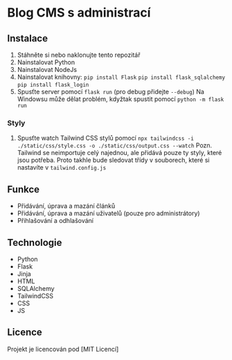 # Blog CMS s administrací

## Instalace

1. Stáhněte si nebo naklonujte tento repozitář
2. Nainstalovat Python
3. Nainstalovat NodeJs
4. Nainstalovat knihovny:
`pip install Flask`
`pip install flask_sqlalchemy`
`pip install flask_login`
5. Spusťte server pomocí `flask run` (pro debug přidejte `--debug`)
Na Windowsu může dělat problém, kdyžtak spustit pomocí `python -m flask run`

### Styly

1. Spusťte watch Tailwind CSS stylů pomocí `npx tailwindcss -i ./static/css/style.css -o ./static/css/output.css --watch`
Pozn. Tailwind se neimportuje celý najednou, ale přidává pouze ty styly, které jsou potřeba. Proto takhle bude sledovat třídy v souborech, které si nastavíte v `tailwind.config.js`

## Funkce

- Přidávání, úprava a mazání článků
- Přidávání, úprava a mazání uživatelů (pouze pro administrátory)
- Přihlašování a odhlašování

## Technologie

- Python
- Flask
- Jinja
- HTML
- SQLAlchemy
- TailwindCSS
- CSS
- JS

## Licence

Projekt je licencován pod [MIT Licencí]


